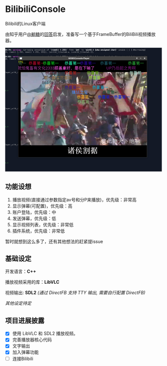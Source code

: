 # BilibiliConsole
Bilibili的Linux客户端

由知乎用户[@躺糖](https://www.zhihu.com/people/jixian-li)的[回答](https://www.zhihu.com/question/49137033/answer/114490277)启发，准备写一个基于FrameBuffer的BiliBili视频播放器。

![Screenshot](https://github.com/codehz/BilibiliConsole/raw/master/bilibili.PNG)

功能设想
----

1. 播放视频(直接通过参数指定av号和分P来播放)，优先级：非常高
2. 显示弹幕(可配置)，优先级：高
3. 账户登陆，优先级：中
4. 发送弹幕，优先级：低
5. 显示视频列表，优先级：非常低
6. 插件系统，优先级：非常低

暂时就想到这么多了，还有其他想法的赶紧提issue

基础设定
----
开发语言：**C++**

播放视频采用的库：**LibVLC**

视频输出: **SDL2** *(通过 DirectFB 支持 TTY 输出, 需要自行配置 DirectFB)*

*其他设定待定*

项目进展披露
----
- [x] 使用 LibVLC 和 SDL2 播放视频。
- [x] 完善播放器核心代码
- [x] 文字输出
- [x] 加入弹幕功能
- [ ] 连接Bilibili
